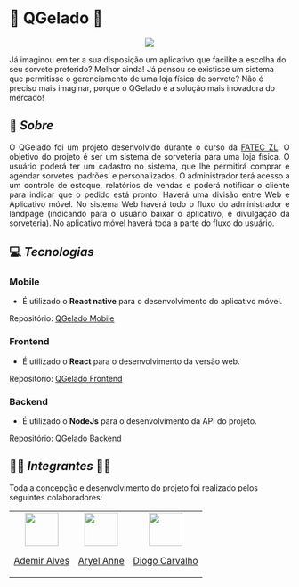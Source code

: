 # 🍧 QGelado 🍨

<p align='center'>
  <img src="https://github.com/QGelado/.github/assets/84794798/21363a50-9bf8-47e3-814f-2f9a668f8c08" >
</p>

Já imaginou em ter a sua disposição um aplicativo que facilite a escolha do seu sorvete preferido? Melhor ainda! Já pensou se existisse um sistema que permitisse o gerenciamento de uma loja física de sorvete? Não é preciso mais imaginar, porque o QGelado é a solução mais inovadora do mercado! 

<h2>📖 <i>Sobre</i></h2> 

<p align='justify'>
O QGelado foi um projeto desenvolvido durante o curso da <a href="http://www.fateczl.edu.br/inicio" target="_blank"> FATEC ZL</a>. O objetivo do projeto é ser um sistema de sorveteria para uma loja física. O usuário poderá ter um cadastro no sistema, que lhe permitirá comprar e agendar sorvetes ‘padrões’ e personalizados. O administrador terá acesso a um controle de estoque, relatórios de vendas e poderá notificar o cliente para indicar que o pedido está pronto. Haverá uma divisão entre Web e Aplicativo móvel. No sistema Web haverá todo o fluxo do administrador e landpage (indicando para o usuário baixar o aplicativo, e divulgação da sorveteria). No aplicativo móvel haverá toda a parte do fluxo do usuário. 
</p>

<h2>💻 <i>Tecnologias</i></h2> 

<h3>Mobile</h3> 

* É utilizado o <b>React native</b> para o desenvolvimento do aplicativo móvel.  

Repositório: <a href="https://github.com/QGelado/QGelado-Mobile" target="_blank">QGelado Mobile</a>

<h3>Frontend</h3>  

* É utilizado o <b>React</b> para o desenvolvimento da versão web.  

Repositório: <a href="https://github.com/QGelado/QGelado-Frontend" target="_blank">QGelado Frontend</a>

<h3>Backend</h3>  

* É utilizado o <b>NodeJs</b> para o desenvolvimento da API do projeto. 

Repositório: <a href="https://github.com/QGelado/QGelado-Backend" target="_blank">QGelado Backend</a>

<h2>👩‍💻 <i>Integrantes</i> 👨‍💻</h2> 

Toda a concepção e desenvolvimento do projeto foi realizado pelos seguintes colaboradores:  

<table align="center">
  <tr>
    <td valign="top" align="middle"> <img src="https://avatars.githubusercontent.com/u/161932206?v=4" width="60" height="60"> <p> <a href="https://github.com/AdemirMA" target="_blank">Ademir Alves</a> </p> </td>
    <td valign="top" align="middle"> <img src="https://avatars.githubusercontent.com/u/69636549?v=4" width="60" height="60"> <p> <a href="https://github.com/Aryel15" target="_blank">Aryel Anne</a> </p> </td>
    <td valign="top" align="middle"> <img src="https://avatars.githubusercontent.com/u/84794798?v=4" width="60" height="60"> <p> <a href="https://github.com/DiogoLCarvalho" target="_blank">Diogo Carvalho</a> </p></td>
  </tr>
</table>

 
